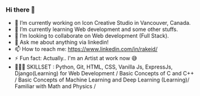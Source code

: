 ### Hi there 👋
- 🔭 I’m currently working on Icon Creative Studio in Vancouver, Canada.
- 🌱 I’m currently learning Web development and some other stuffs.
- 👯 I’m looking to collaborate on Web development (Full Stack).
- 💬 Ask me about anything via linkedin!
- 📫 How to reach me: https://www.linkedin.com/in/rakeid/
- ⚡ Fun fact: Actually.. I'm an Artist at work now 😅 
- 👨🏻‍💻 SKILLSET : Python, Git, HTML, CSS, Vanilla Js, ExpressJs, Django(Learning) for Web Development / Basic Concepts of C and C++ / Basic Concepts of Machine Learning and Deep Learning (Learning)/ Familiar with Math and Physics / 
